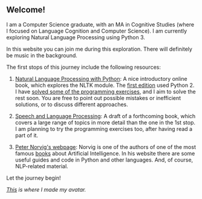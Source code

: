 ## Welcome!

I am a Computer Science graduate, with an MA in Cognitive Studies (where I focused on Language Cognition and Computer Science).
I am currently exploring Natural Language Processing using Python 3.

In this website you can join me during this exploration. There will definitely be music in the background.

The first stops of this journey include the following resources:

1. [Natural Language Processing with Python](https://www.nltk.org/book/): A nice introductory online book, which explores the NLTK module. The [first edition](http://www.nltk.org/book_1ed/) used Python 2.
I have [solved some of the programming exercises](https://github.com/vpapg/NLTK_book_py3), and I aim to solve the rest soon. You are free to point out possible mistakes or inefficient solutions, or to discuss different approaches.

2. [Speech and Language Processing](https://web.stanford.edu/%7Ejurafsky/slp3/): A draft of a forthcoming book, which covers a large range of topics in more detail than the one in the 1st stop. I am planning to try the programming exercises too, after having read a part of it.

3. [Peter Norvig's webpage](http://norvig.com/): Norvig is one of the authors of one of the most famous [books](http://aima.cs.berkeley.edu/) about Artificial Intelligence. In his website there are some useful guides and code in Python and other languages. And, of course, NLP-related material.

Let the journey begin!


_[This](https://getavataaars.com) is where I made my avatar._
